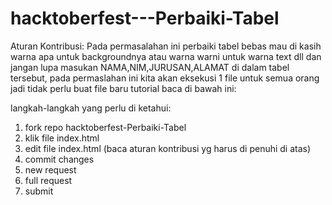 # hacktoberfest---Perbaiki-Tabel
Aturan Kontribusi: Pada permasalahan ini perbaiki tabel bebas mau di kasih warna apa untuk backgroundnya atau warna warni untuk warna text dll dan jangan lupa masukan NAMA,NIM,JURUSAN,ALAMAT di dalam tabel tersebut, pada permaslahan ini kita akan eksekusi 1 file untuk semua orang jadi tidak perlu buat file baru tutorial baca di bawah ini:

langkah-langkah yang perlu di ketahui:
1. fork repo hacktoberfest-Perbaiki-Tabel
2. klik file index.html
3. edit file index.html (baca aturan kontribusi yg harus di penuhi di atas)
4. commit changes
5. new request
6. full request
7. submit
